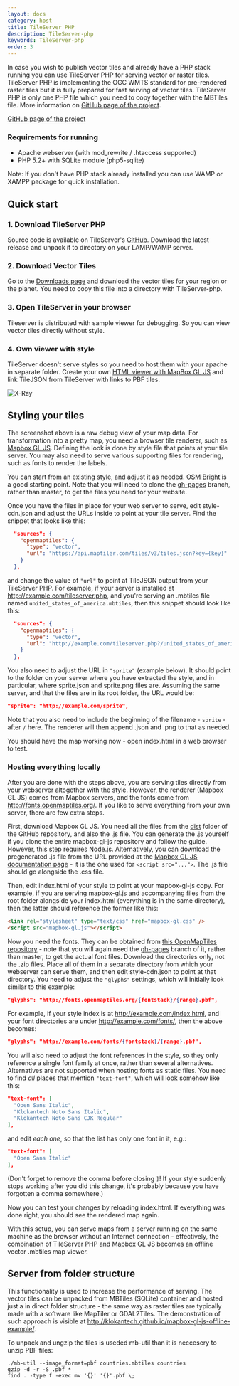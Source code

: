 ```yaml
---
layout: docs
category: host
title: TileServer PHP
description: TileServer-php
keywords: TileServer-php
order: 3
---
```


In case you wish to publish vector tiles and already have a PHP stack running
you can use TileServer PHP for serving vector or raster tiles.
TileServer PHP is implementing the OGC WMTS standard for pre-rendered
raster tiles but it is fully prepared for fast serving of vector tiles.
TileServer PHP is only one PHP file which you need to copy together with the
MBTiles file. More information on [GitHub page of the project](https://github.com/klokantech/tileserver-php).

[GitHub page of the project](https://github.com/klokantech/tileserver-php)

### Requirements for running
- Apache webserver (with mod_rewrite / .htaccess supported)
- PHP 5.2+ with SQLite module (php5-sqlite)

Note: If you don't have PHP stack already installed you can use WAMP or XAMPP package for quick installation.

## Quick start
### 1. Download TileServer PHP
Source code is available on TileServer's <a href="https://github.com/klokantech/tileserver-php">GitHub</a>. Download the latest release and
unpack it to directory on your LAMP/WAMP server.

### 2. Download Vector Tiles
Go to the <a href="https://data.maptiler.com/downloads/">Downloads page</a> and download the vector tiles for your region or the
planet. You need to copy this file into a directory with TileServer-php.

### 3. Open TileServer in your browser
Tileserver is distributed with sample viewer for debugging. So you can view vector tiles directly without style.

### 4. Own viewer with style
TileServer doesn't serve styles so you need to host them with your apache in separate folder.
Create your own <a href="/docs/website/mapbox-gl-js/">HTML viewer with MapBox GL JS</a> and link TileJSON from TileServer with links to PBF tiles.

![X-Ray](/docs/media/tileserver-php_1.png)

## Styling your tiles

The screenshot above is a raw debug view of your map data. For transformation into a pretty map, you need a browser tile renderer, such as [Mapbox GL JS](https://github.com/mapbox/mapbox-gl-js). Defining the look is done by style file that points at your tile server. You may also need to serve various supporting files for rendering, such as fonts to render the labels.

You can start from an existing style, and adjust it as needed. [OSM Bright](https://github.com/openmaptiles/osm-bright-gl-style) is a good starting point. Note that you will need to clone the [gh-pages](https://github.com/openmaptiles/osm-bright-gl-style/tree/gh-pages) branch, rather than master, to get the files you need for your website.

Once you have the files in place for your web server to serve, edit style-cdn.json and adjust the URLs inside to point at your tile server. Find the snippet that looks like this:

```json
  "sources": {
    "openmaptiles": {
      "type": "vector",
      "url": "https://api.maptiler.com/tiles/v3/tiles.json?key={key}"
    }
  },
```

and change the value of `"url"` to point at TileJSON output from your TileServer PHP. For example, if your server is installed at http://example.com/tileserver.php, and you're serving an .mbtiles file named `united_states_of_america.mbtiles`, then this snippet should look like this:

```json
  "sources": {
    "openmaptiles": {
      "type": "vector",
      "url": "http://example.com/tileserver.php?/united_states_of_america.json"
    }
  },
  ```
You also need to adjust the URL in `"sprite"` (example below). It should point to the folder on your server where you have extracted the style, and in particular, where sprite.json and sprite.png files are. Assuming the same server, and that the files are in its root folder, the URL would be:

```json
"sprite": "http://example.com/sprite",
```
Note that you also need to include the beginning of the filename - `sprite` - after `/` here. The renderer will then append .json and .png to that as needed.

You should have the map working now - open index.html in a web browser to test.

### Hosting everything locally

After you are done with the steps above, you are serving tiles directly from your webserver altogether with the style. However, the renderer (Mapbox GL JS) comes from Mapbox servers, and the fonts come from http://fonts.openmaptiles.org/. If you like to serve everything from your own server, there are few extra steps.

First, download Mapbox GL JS. You need all the files from the [dist](https://github.com/mapbox/mapbox-gl-js/tree/master/dist/) folder of the GitHub repository, and also the .js file. You can generate the .js yourself if you clone the entire mapbox-gl-js repository and follow the guide. However, this step requires Node.js. Alternatively, you can download the pregenerated .js file from the URL provided at the [Mapbox GL JS documentation page](https://www.mapbox.com/mapbox-gl-js/api/) - it is the one used for `<script src="...">`. The .js file should go alongside the .css file.

Then, edit index.html of your style to point at your mapbox-gl-js copy. For example, if you are serving mapbox-gl.js and accompanying files from the root folder alongside your index.html (everything is in the same directory), then the latter should reference the former like this:

```html
<link rel="stylesheet" type="text/css" href="mapbox-gl.css" />
<script src="mapbox-gl.js"></script>
```

Now you need the fonts. They can be obtained from [this OpenMapTiles repository](https://github.com/openmaptiles/fonts) - note that you will again need the [gh-pages](https://github.com/openmaptiles/fonts/tree/gh-pages) branch of it, rather than master, to get the actual font files. Download the directories only, not the .zip files. Place all of them in a separate directory from which your webserver can serve them, and then edit style-cdn.json to point at that directory. You need to adjust the `"glyphs"` settings, which will initially look similar to this example:

```json
"glyphs": "http://fonts.openmaptiles.org/{fontstack}/{range}.pbf",
```

For example, if your style index is at http://example.com/index.html, and your font directories are under http://example.com/fonts/, then the above becomes:

```json
"glyphs": "http://example.com/fonts/{fontstack}/{range}.pbf",
```

You will also need to adjust the font references in the style, so they only reference a single font family at once, rather than several alternatives. Alternatives are not supported when hosting fonts as static files. You need to find *all* places that mention `"text-font"`, which will look somehow like this:

```json
"text-font": [
  "Open Sans Italic",
  "Klokantech Noto Sans Italic",
  "Klokantech Noto Sans CJK Regular"
],
```

and edit *each one*, so that the list has only one font in it, e.g.:

```json
"text-font": [
  "Open Sans Italic"
],
```

(Don't forget to remove the comma before closing `]`! If your style suddenly stops working after you did this change, it's probably because you have forgotten a comma somewhere.)

Now you can test your changes by reloading index.html. If everything was done right, you should see the rendered map again.

With this setup, you can serve maps from a server running on the same machine as the browser without an Internet connection - effectively, the combination of TileServer PHP and Mapbox GL JS becomes an offline vector .mbtiles map viewer.

## Server from folder structure
This functionality is used to increase the performance of serving.
The vector tiles can be unpacked from MBTiles (SQLite) container and hosted just
a in direct folder structure - the same way as raster tiles are typically made
with a software like MapTiler or GDAL2Tiles. The demonstration of such approach
is visible at http://klokantech.github.io/mapbox-gl-js-offline-example/.

To unpack and ungzip the tiles is useded mb-util than it is neccesery to unzip PBF files:

```
./mb-util --image_format=pbf countries.mbtiles countries
gzip -d -r -S .pbf *
find . -type f -exec mv '{}' '{}'.pbf \;
```
